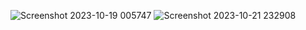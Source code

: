 ![Screenshot 2023-10-19 005747](https://github.com/devisha04/DSA_LAB_G1/assets/147936789/ebf72da7-346e-4285-bffc-c210c40a2168)
![Screenshot 2023-10-21 232908](https://github.com/devisha04/DSA_LAB_G1/assets/147936789/a479ba19-15f7-4e6e-9a26-650b2ee0a55b)
